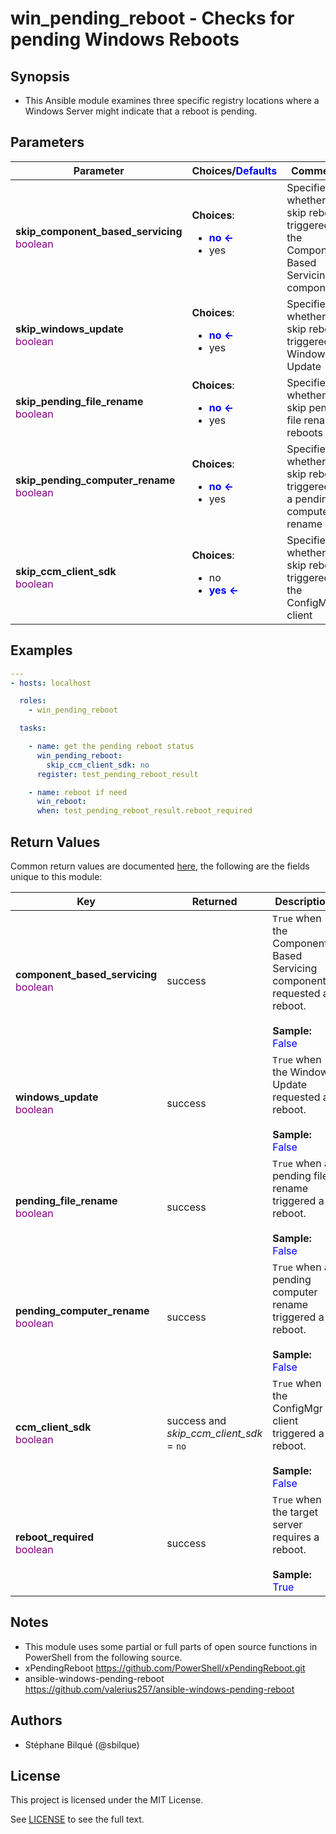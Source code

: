# win_pending_reboot - Checks for pending Windows Reboots

## Synopsis

* This Ansible module examines three specific registry locations where a Windows Server might indicate that a reboot is pending.

## Parameters

| Parameter     | Choices/<font color="blue">Defaults</font> | Comments |
| ------------- | ---------|--------- |
|__skip_component_based_servicing__<br><font color="purple">boolean</font> | __Choices__: <ul><li><font color="blue">__no &#x2190;__</font></li><li>yes</li></ul> | Specifies whether to skip reboots triggered by the Component-Based Servicing component |
|__skip_windows_update__<br><font color="purple">boolean</font> | __Choices__: <ul><li><font color="blue">__no &#x2190;__</font></li><li>yes</li></ul> | Specifies whether to skip reboots triggered by Windows Update |
|__skip_pending_file_rename__<br><font color="purple">boolean</font> | __Choices__: <ul><li><font color="blue">__no &#x2190;__</font></li><li>yes</li></ul> | Specifies whether to skip pending file rename reboots |
|__skip_pending_computer_rename__<br><font color="purple">boolean</font> | __Choices__: <ul><li><font color="blue">__no &#x2190;__</font></li><li>yes</li></ul> | Specifies whether to skip reboots triggered by a pending computer rename |
|__skip_ccm_client_sdk__<br><font color="purple">boolean</font> | __Choices__: <ul><li>no</li><li><font color="blue">__yes &#x2190;__</font></li></ul> | Specifies whether to skip reboots triggered by the ConfigMgr client |

## Examples

```yaml
---
- hosts: localhost

  roles:
    - win_pending_reboot

  tasks:

    - name: get the pending reboot status
      win_pending_reboot:
        skip_ccm_client_sdk: no
      register: test_pending_reboot_result

    - name: reboot if need
      win_reboot:
      when: test_pending_reboot_result.reboot_required

```

## Return Values

Common return values are documented [here](https://docs.ansible.com/ansible/latest/reference_appendices/common_return_values.html#common-return-values), the following are the fields unique to this module:

| Key    | Returned   | Description |
| ------ |------------| ------------|
|__component_based_servicing__<br><font color="purple">boolean</font> | success | `True` when the Component-Based Servicing component requested a reboot.<br><br>__Sample:__<br><font color=blue>False</font> |
|__windows_update__<br><font color="purple">boolean</font> | success | `True` when the Windows Update requested a reboot.<br><br>__Sample:__<br><font color=blue>False</font> |
|__pending_file_rename__<br><font color="purple">boolean</font> | success | `True` when a pending file rename triggered a reboot.<br><br>__Sample:__<br><font color=blue>False</font> |
|__pending_computer_rename__<br><font color="purple">boolean</font> | success | `True` when a pending computer rename triggered a reboot.<br><br>__Sample:__<br><font color=blue>False</font> |
|__ccm_client_sdk__<br><font color="purple">boolean</font> | success and _skip_ccm_client_sdk_ = `no` | `True` when the ConfigMgr client triggered a reboot.<br><br>__Sample:__<br><font color=blue>False</font> |
|__reboot_required__<br><font color="purple">boolean</font> | success | `True` when the target server requires a reboot.<br><br>__Sample:__<br><font color=blue>True</font> |

## Notes

* This module uses some partial or full parts of open source functions in PowerShell from the following source.
* xPendingReboot <https://github.com/PowerShell/xPendingReboot.git>
* ansible-windows-pending-reboot <https://github.com/valerius257/ansible-windows-pending-reboot>

## Authors

* Stéphane Bilqué (@sbilque)

## License

This project is licensed under the MIT License.

See [LICENSE](LICENSE) to see the full text.
